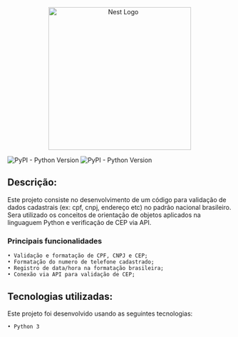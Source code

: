 
<p align="center">
  <a href="https://www.python.org/" target="blank"><img src="https://www.python.org/static/img/python-logo.png" width="320" alt="Nest Logo" /></a>
</p>


![PyPI - Python Version](https://img.shields.io/pypi/pyversions/timedelta?style=plastic)
![PyPI - Python Version](https://img.shields.io/pypi/pyversions/datetime?style=plastic)
## Descrição:


Este projeto consiste no desenvolvimento de um código para validação de dados cadastrais (ex: cpf, cnpj, endereço etc) no padrão nacional brasileiro.
Sera utilizado os conceitos de orientação de objetos aplicados na linguaguem Python e verificação de CEP via API.

   ### Principais funcionalidades

    • Validação e formatação de CPF, CNPJ e CEP; 
    • Formatação do numero de telefone cadastrado;    
    • Registro de data/hora na formatação brasileira;
    • Conexão via API para validação de CEP;
    
    
## Tecnologias utilizadas:

Este projeto foi desenvolvido usando as seguintes tecnologias:
    
    • Python 3
    
    
    
    
<a href="https://github.com/imersao-alura/aluraflix/blob/master/LICENSE " target="_blank"><img src="https://img.shields.io/badge/licence-MIT-blue.svg" alt="" /></a> 
